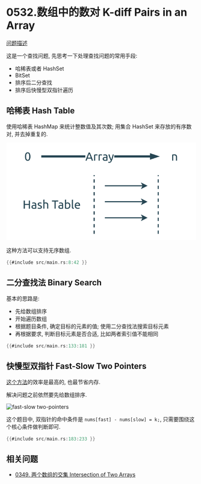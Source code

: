 # 0532.数组中的数对 K-diff Pairs in an Array

[问题描述](https://leetcode.com/problems/k-diff-pairs-in-an-array)

这是一个查找问题, 先思考一下处理查找问题的常用手段:

- 哈稀表或者 HashSet
- BitSet
- 排序后二分查找
- 排序后快慢型双指针遍历

## 哈稀表 Hash Table

使用哈稀表 HashMap 来统计整数值及其次数; 用集合 HashSet 来存放的有序数对, 并去掉重复的.

![hash-table](../0001.two-sum/assets/hash-table.svg)

这种方法可以支持无序数组.

```rust
{{#include src/main.rs:8:42 }}
```

## 二分查找法 Binary Search

基本的思路是:

- 先给数组排序
- 开始遍历数组
- 根据题目条件, 确定目标的元素的值; 使用二分查找法搜索目标元素
- 再根据要求, 判断目标元素是否合适, 比如两者索引值不能相同

```rust
{{#include src/main.rs:133:181 }}
```

## 快慢型双指针 Fast-Slow Two Pointers

[这个方法](../../two-pointers/fast-slow.md)的效率是最高的, 也最节省内存.

解决问题之前依然要先给数组排序.

![fast-slow two-pointers](../../two-pointers/assets/fast-slow.svg)

这个题目中, 双指针的命中条件是 `nums[fast] - nums[slow] = k;`, 只需要围绕这个核心条件做判断即可.

```rust
{{#include src/main.rs:183:233 }}
```

## 相关问题

- [0349. 两个数组的交集 Intersection of Two Arrays](../0349.intersection-of-two-arrays/index.md)
